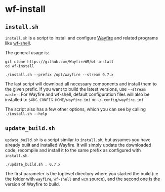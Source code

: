 # wf-install

## `install.sh`
`install.sh` is a script to install and configure [Wayfire](https://wayfire.org) and related programs like [wf-shell](https://github.com/WayfireWM/wf-shell).

The general usage is:

```
git clone https://github.com/WayfireWM/wf-install
cd wf-install

./install.sh --prefix /opt/wayfire --stream 0.7.x
```

The last script will download all necessary components and install them to the given prefix.
If you want to build the latest versions, use `--stream master`.
For Wayfire and wf-shell, default configuration files will also be installed to `$XDG_CONFIG_HOME/wayfire.ini` or `~/.config/wayfire.ini`

The script also has a few other options, which you can see by calling `./install.sh --help`

## `update_build.sh`

`update_build.sh` is a script similar to `install.sh`, but assumes you have already built and installed Wayfire.
It will simply update the downloaded code, recompile and install it to the same prefix as configured with `install.sh`.

```
./update_build.sh . 0.7.x
```

The first parameter is the toplevel directory where you started the build (i.e the folder with `wayfire`, `wf-shell` and `wcm` source), and the second one is the version of Wayfire to build.
